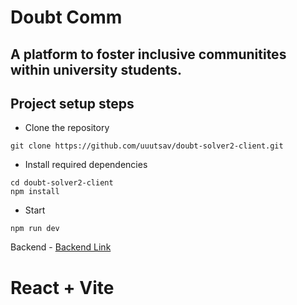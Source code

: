 # Doubt Comm
## A platform to foster inclusive communitites within university students.

## Project setup steps
- Clone the repository
``` 
git clone https://github.com/uuutsav/doubt-solver2-client.git
```

- Install required dependencies
```
cd doubt-solver2-client
npm install
```

- Start
``` 
npm run dev
```

Backend - [Backend Link](https://github.com/uuutsav/doubt-solver-server)


# React + Vite

